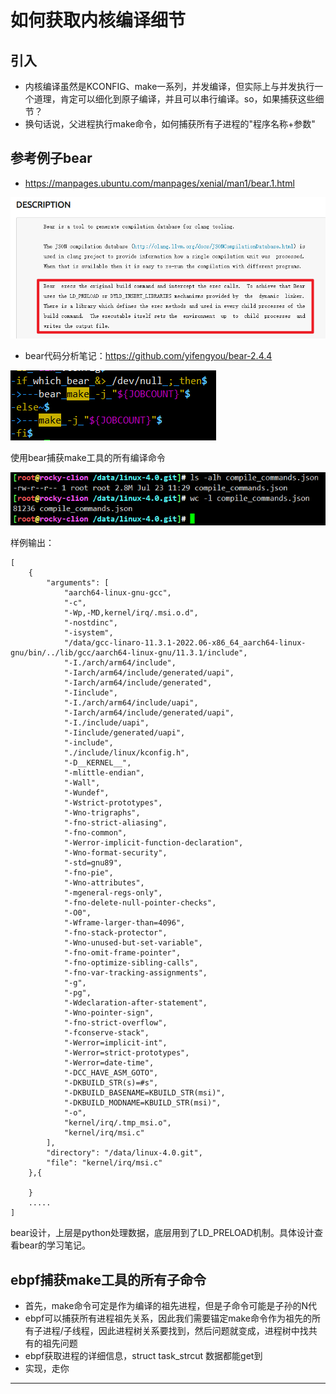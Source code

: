 # 如何获取内核编译细节

## 引入

* 内核编译虽然是KCONFIG、make一系列，并发编译，但实际上与并发执行一个道理，肯定可以细化到原子编译，并且可以串行编译。so，如果捕获这些细节？
* 换句话说，父进程执行make命令，如何捕获所有子进程的"程序名称+参数"

## 参考例子bear

* <https://manpages.ubuntu.com/manpages/xenial/man1/bear.1.html>

![20220719_214151_24](image/20220719_214151_24.png)

* bear代码分析笔记：<https://github.com/yifengyou/bear-2.4.4>

![20220723_111852_97](image/20220723_111852_97.png)

使用bear捕获make工具的所有编译命令

![20220723_113028_27](image/20220723_113028_27.png)

样例输出：

```
[
    {
        "arguments": [
            "aarch64-linux-gnu-gcc",
            "-c",
            "-Wp,-MD,kernel/irq/.msi.o.d",
            "-nostdinc",
            "-isystem",
            "/data/gcc-linaro-11.3.1-2022.06-x86_64_aarch64-linux-gnu/bin/../lib/gcc/aarch64-linux-gnu/11.3.1/include",
            "-I./arch/arm64/include",
            "-Iarch/arm64/include/generated/uapi",
            "-Iarch/arm64/include/generated",
            "-Iinclude",
            "-I./arch/arm64/include/uapi",
            "-Iarch/arm64/include/generated/uapi",
            "-I./include/uapi",
            "-Iinclude/generated/uapi",
            "-include",
            "./include/linux/kconfig.h",
            "-D__KERNEL__",
            "-mlittle-endian",
            "-Wall",
            "-Wundef",
            "-Wstrict-prototypes",
            "-Wno-trigraphs",
            "-fno-strict-aliasing",
            "-fno-common",
            "-Werror-implicit-function-declaration",
            "-Wno-format-security",
            "-std=gnu89",
            "-fno-pie",
            "-Wno-attributes",
            "-mgeneral-regs-only",
            "-fno-delete-null-pointer-checks",
            "-O0",
            "-Wframe-larger-than=4096",
            "-fno-stack-protector",
            "-Wno-unused-but-set-variable",
            "-fno-omit-frame-pointer",
            "-fno-optimize-sibling-calls",
            "-fno-var-tracking-assignments",
            "-g",
            "-pg",
            "-Wdeclaration-after-statement",
            "-Wno-pointer-sign",
            "-fno-strict-overflow",
            "-fconserve-stack",
            "-Werror=implicit-int",
            "-Werror=strict-prototypes",
            "-Werror=date-time",
            "-DCC_HAVE_ASM_GOTO",
            "-DKBUILD_STR(s)=#s",
            "-DKBUILD_BASENAME=KBUILD_STR(msi)",
            "-DKBUILD_MODNAME=KBUILD_STR(msi)",
            "-o",
            "kernel/irq/.tmp_msi.o",
            "kernel/irq/msi.c"
        ],
        "directory": "/data/linux-4.0.git",
        "file": "kernel/irq/msi.c"
    },{

    }
    .....
]
```

bear设计，上层是python处理数据，底层用到了LD_PRELOAD机制。具体设计查看bear的学习笔记。

## ebpf捕获make工具的所有子命令

* 首先，make命令可定是作为编译的祖先进程，但是子命令可能是子孙的N代
* ebpf可以捕获所有进程祖先关系，因此我们需要锚定make命令作为祖先的所有子进程/子线程，因此进程树关系要找到，然后问题就变成，进程树中找共有的祖先问题
* ebpf获取进程的详细信息，struct task_strcut 数据都能get到
* 实现，走你

























































---
